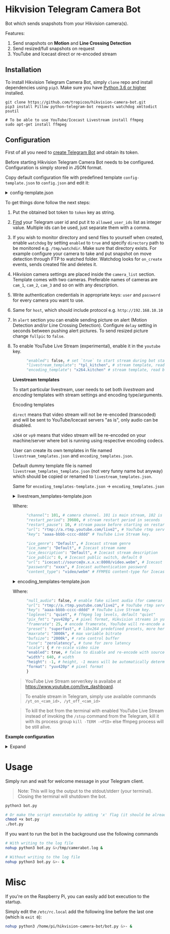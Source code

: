Hikvision Telegram Camera Bot
=============================
Bot which sends snapshots from your Hikvision camera(s).

Features:
1. Send snapshots on **Motion** and **Line Crossing Detection**
2. Send resized/full snapshots on request
3. YouTube and Icecast direct or re-encoded stream

Installation
------------

To install Hikvision Telegram Camera Bot, simply `clone` repo and install 
dependencies using `pip3`.
Make sure you have [Python 3.6 or higher](https://www.python.org/downloads/) installed.

```
git clone https://github.com/tropicoo/hikvision-camera-bot.git
pip3 install Pillow python-telegram-bot requests watchdog xmltodict psutil

# To be able to use YouTube/Icecast Livestream install ffmpeg
sudo apt-get install ffmpeg
```

Configuration
-------------
First of all you need to [create Telegram Bot](https://core.telegram.org/bots#6-botfather)
 and obtain its token.

Before starting Hikvision Telegram Camera Bot needs to be configured.
Configuration is simply stored in JSON format.

Copy default configuration file with predefined template `config-template.json`
 to `config.json` and edit it:
<details>
  <summary>config-template.json</summary>
  
  ```json
  {
    "telegram": {
      "token": "",
      "allowed_user_ids": []
    },
    "watchdog": {
      "enabled": false,
      "directory": ""
    },
    "log_level": "INFO",
    "camera_list": {
      "cam_1": {
        "description": "Kitchen Camera",
        "api": {
          "host": "http://192.168.0.1",
          "auth": {
            "user": "",
            "password": ""
          },
          "endpoints": {
            "picture": "/Streaming/channels/102/picture?snapShotImageType=JPEG",
            "motion_detection": "ISAPI/System/Video/inputs/channels/1/motionDetection",
            "line_crossing_detection": "ISAPI/Smart/LineDetection/1",
            "alert_stream": "/ISAPI/Event/notification/alertStream"
          },
          "stream_timeout": 300
        },
        "alert": {
          "delay": 20,
          "motion_detection": {
            "enabled": false,
            "fullpic": false
          },
          "line_crossing_detection": {
            "enabled": true,
            "fullpic": true
          }
        },
        "livestream": {
          "youtube": {
            "enabled": false,
            "livestream_template": "tpl_kitchen",
            "encoding_template": "x264.kitchen"
          },
          "icecast": {
            "enabled": false,
            "livestream_template": "tpl_kitchen",
            "encoding_template": "vp9.kitchen"
          }
        }
      },
      "cam_2": {
        "description": "Basement Camera",
        "api": {
          "host": "http://192.168.0.2",
          "auth": {
            "user": "",
            "password": ""
          },
          "endpoints": {
            "picture": "/Streaming/channels/102/picture?snapShotImageType=JPEG",
            "motion_detection": "ISAPI/System/Video/inputs/channels/1/motionDetection",
            "line_crossing_detection": "ISAPI/Smart/LineDetection/1",
            "alert_stream": "/ISAPI/Event/notification/alertStream"
          },
          "stream_timeout": 300
        },
        "alert": {
          "delay": 10,
          "motion_detection": {
            "enabled": false,
            "fullpic": true
          },
          "line_crossing_detection": {
            "enabled": false,
            "fullpic": true
          }
        },
        "livestream": {
          "youtube": {
            "enabled": false,
            "livestream_template": "tpl_basement",
            "encoding_template": "x264.basement"
          },
          "icecast": {
            "enabled": false,
            "livestream_template": "tpl_basement",
            "encoding_template": "vp9.basement"
          }
        }
      }
    }
  }
  ```
</details>

To get things done follow the next steps:
1. Put the obtained bot token to `token` key as string.
2. [Find](https://stackoverflow.com/a/32777943) your Telegram user id
and put it to `allowed_user_ids` list as integer value. Multiple ids can
be used, just separate them with a comma.
3. If you wish to monitor directory and send files to yourself when created,
enable `watchdog` by setting `enabled` to `true` and specify `directory`
path to be monitored e.g. `/tmp/watchdir`. Make sure that directory exists.
For example configure your camera to take and put snapshot on move detection
through FTP to watched folder. Watchdog looks for `on_create` events, sends
created file and deletes it.
4. Hikvision camera settings are placed inside the `camera_list` section. Template
comes with two cameras. Preferable names of cameras are `cam_1`,
`cam_2`, `cam_3` and so on with any description.
5. Write authentication credentials in appropriate keys: `user` and `password`
for every camera you want to use.
6. Same for `host`, which should include protocol e.g. `http://192.168.10.10`
7. In `alert` section you can enable sending picture on alert (Motion Detection 
and/or Line Crossing Detection).
Configure `delay` setting in seconds between pushing alert pictures.
To send resized picture change `fullpic` to `false`.
8. To enable YouTube Live Stream (experimental), enable it in the `youtube` key.
    ```python
          "enabled": false, # set `true` to start stream during bot start
          "livestream_template": "tpl_kitchen", # stream template, read below
          "encoding_template": "x264.kitchen" # stream template, read below
    ```
    
    **Livestream templates**
    
    To start particular livestream, user needs to set both *livestream* and
    *encoding* templates with stream settings and encoding type/arguments.
    
    Encoding templates
    
    `direct` means that video stream will not be re-encoded (transcoded) and will
    be sent to YouTube/Icecast servers "as is", only audio can be disabled.
    
    `x264` or `vp9` means that video stream will be re-encoded on your machine/server
    where bot is running using respective encoding codecs.
    
    User can create its own templates in file named `livestream_templates.json` 
    and `encoding_templates.json`.
    
    Default dummy template file is named `livestream_templates_template.json` 
    (not very funny name but anyway) which should be copied or renamed to 
    `livestream_templates.json`.
    
    Same for `encoding_templates-template.json` -> `encoding_templates.json`
    
    <details>
      <summary>livestream_templates-template.json</summary>
      
      ```json
      {
        "youtube": {
          "tpl_kitchen": {
            "channel": 101,
            "restart_period": 39600,
            "restart_pause": 10,
            "url": "rtmp://a.rtmp.youtube.com/live2",
            "key": "xxxx-xxxx-xxxx-xxxx"
          }
        },
        "icecast": {
          "tpl_kitchen": {
            "channel": 101,
            "restart_period": 39600,
            "restart_pause": 10,
            "ice_stream": {
              "ice_genre": "Default",
              "ice_name": "Default",
              "ice_description": "Default",
              "ice_public": 0,
              "url": "icecast://source@x.x.x.x:8000/video.webm",
              "password": "xxxx",
              "content_type": "video/webm"
            }
          }
        }
      }
      ```
    </details>
    
    Where:
    ```python
          "channel": 101, # camera channel. 101 is main stream, 102 is substream.
          "restart_period": 39600, # stream restart period in seconds
          "restart_pause": 10, # stream pause before starting on restart
          "url": "rtmp://a.rtmp.youtube.com/live2", # YouTube rtmp server
          "key": "aaaa-bbbb-cccc-dddd" # YouTube Live Stream key.
   
          "ice_genre": "Default", # Icecast stream genre
          "ice_name": "Default", # Icecast stream name
          "ice_description": "Default", # Icecast stream description
          "ice_public": 0, # Icecast public switch, default 0
          "url": "icecast://source@x.x.x.x:8000/video.webm", # Icecast server URL, Port and media mount point
          "password": "xxxx", # Icecast authentication password
          "content_type": "video/webm" # FFMPEG content-type for Icecast stream
    ```
    
    <details>
      <summary>encoding_templates-template.json</summary>
      
      ```json
      {
        "x264": {
          "kitchen": {
            "null_audio": false,
            "loglevel": "quiet",
            "vcodec": "libx264",
            "acodec": "aac",
            "format": "flv",
            "rtsp_transport_type": "tcp",
            "pix_fmt": "yuv420p",
            "pass_mode": 1,
            "framerate": 25,
            "preset": "superfast",
            "average_bitrate": "1000K",
            "maxrate": "3000k",
            "bufsize": "6000k",
            "tune": "zerolatency",
            "scale": {
              "enabled": true,
              "width": 640,
              "height": -1,
              "format": "yuv420p"
            }
          },
          "basement": {
            "null_audio": false,
            "loglevel": "quiet",
            "vcodec": "libx264",
            "acodec": "aac",
            "format": "flv",
            "rtsp_transport_type": "tcp",
            "pix_fmt": "yuv420p",
            "pass_mode": 1,
            "framerate": 25,
            "preset": "superfast",
            "average_bitrate": "1000K",
            "maxrate": "3000k",
            "bufsize": "6000k",
            "tune": "zerolatency",
            "scale": {
              "enabled": true,
              "width": 640,
              "height": -1,
              "format": "yuv420p"
            }
          }
        },
        "vp9": {
          "kitchen": {
            "null_audio": false,
            "loglevel": "info",
            "vcodec": "libvpx-vp9",
            "acodec": "libopus",
            "format": "webm",
            "rtsp_transport_type": "tcp",
            "pix_fmt": "yuv420p",
            "pass_mode": 1,
            "framerate": 10,
            "average_bitrate": "1000K",
            "maxrate": "2000k",
            "bufsize": "4000k",
            "deadline": "realtime",
            "speed": 5,
            "scale": {
              "enabled": true,
              "width": 640,
              "height": -1,
              "format": "yuv420p"
            }
          },
          "basement": {
            "null_audio": false,
            "loglevel": "info",
            "vcodec": "libvpx-vp9",
            "acodec": "libopus",
            "format": "webm",
            "rtsp_transport_type": "tcp",
            "pix_fmt": "yuv420p",
            "pass_mode": 1,
            "framerate": 10,
            "average_bitrate": "1000K",
            "maxrate": "2000k",
            "bufsize": "4000k",
            "deadline": "realtime",
            "speed": 5,
            "scale": {
              "enabled": true,
              "width": 640,
              "height": -1,
              "format": "yuv420p"
            }
          }
        },
        "direct": {
          "kitchen": {
            "null_audio": false,
            "loglevel": "quiet",
            "vcodec": "copy",
            "acodec": "aac",
            "format": "flv",
            "rtsp_transport_type": "tcp"
          },
          "basement": {
            "null_audio": false,
            "loglevel": "quiet",
            "vcodec": "copy",
            "acodec": "aac",
            "format": "flv",
            "rtsp_transport_type": "tcp"
          }
        }
      }
      ```
    </details>
    
    Where:
    ```python
          "null_audio": false, # enable fake silent audio (for cameras without mics)
          "url": "rtmp://a.rtmp.youtube.com/live2", # YouTube rtmp server
          "key": "aaaa-bbbb-cccc-dddd" # YouTube Live Stream key.
          "loglevel": "quiet", # ffmpeg log levels, default "quiet"
          "pix_fmt": "yuv420p", # pixel format, Hikvision streams in yuvj420p
          "framerate": 25, # encode framerate, YouTube will re-encode any to 30 anyway
          "preset": "superfast", # libx264 predefined presets, more here https://trac.ffmpeg.org/wiki/Encode/H.264
          "maxrate": "3000k", # max variable bitrate
          "bufsize": "2000k", # rate control buffer
          "tune": "zerolatency", # tune for zero latency
          "scale": { # re-scale video size
          "enabled": true, # false to disable and re-encode with source width and height
          "width": 640, # width
          "height": -1, # height, -1 means will be automatically determined
          "format": "yuv420p" # pixel format
          }
    ```
    
    > YouTube Live Stream server/key is availabe at https://www.youtube.com/live_dashboard.

    > To enable stream in Telegram, simply use available commands 
    `/yt_on_<cam_id>, /yt_off_<cam_id>`
    
    > To kill the bot from the terminal with enabled YouTube Live Stream 
    instead of invoking the `/stop` command from the Telegram, kill
    it with its process group `kill -TERM -<PID>` else ffmpeg process
    will be still alive.

**Example configuration**
<details>
  <summary>Expand</summary>
  
  ```json
  {
    "telegram": {
      "token": "23546745:VjFIo2q34fjkKdasfds0kgSLnh",
      "allowed_user_ids": [
        1011111,
        5462243
      ]
    },
    "watchdog": {
      "enabled": true,
      "directory": "/tmp/watchdir"
    },
    "log_level": "INFO",
    "camera_list": {
      "cam_1": {
        "description": "Kitchen Camera",
        "api": {
          "host": "http://192.168.10.10",
          "auth": {
            "user": "admin",
            "password": "kjjhthOogv"
          },
          "endpoints": {
            "picture": "/Streaming/channels/102/picture?snapShotImageType=JPEG",
            "motion_detection": "ISAPI/System/Video/inputs/channels/1/motionDetection",
            "line_crossing_detection": "ISAPI/Smart/LineDetection/1",
            "alert_stream": "/ISAPI/Event/notification/alertStream"
          },
          "stream_timeout": 300
        },
        "alert": {
          "delay": 10,
          "motion_detection": {
            "enabled": false,
            "fullpic": true
          },
          "line_crossing_detection": {
            "enabled": false,
            "fullpic": true
          }
        },
        "livestream": {
          "youtube": {
            "enabled": false,
            "livestream_template": "tpl_kitchen",
            "encoding_template": "x264.kitchen",
          },
          "icecast": {
            "enabled": false,
            "livestream_template": "tpl_kitchen",
            "encoding_template": "vp9.kitchen"
          }
        }
      }
    }
  }
  ```
</details>
  
Usage
=====
Simply run and wait for welcome message in your Telegram client.
> Note: This will log the output to the stdout/stderr (your terminal). Closing
the terminal will shutdown the bot.
```bash
python3 bot.py

# Or make the script executable by adding 'x' flag (it should be already with it)
chmod +x bot.py
./bot.py
```

If you want to run the bot in the background use the following commands
```bash
# With writing to the log file
nohup python3 bot.py &>/tmp/camerabot.log &

# Without writing to the log file
nohup python3 bot.py &>- &
```

Misc
=====
If you're on the Raspberry Pi, you can easily add bot execution to the startup.

Simply edit the `/etc/rc.local` add the following line before the last one
(which is `exit 0`):
```bash
nohup python3 /home/pi/hikvision-camera-bot/bot.py &>- &
```
